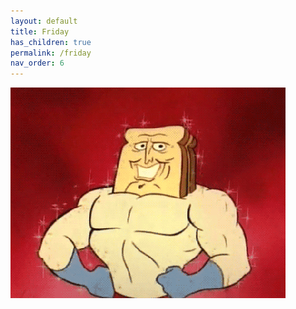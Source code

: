 ```yaml
---
layout: default
title: Friday
has_children: true
permalink: /friday
nav_order: 6
---
```

![](https://github.com/HCDigitalScholarship/summer-django/raw/master/toast.gif)
